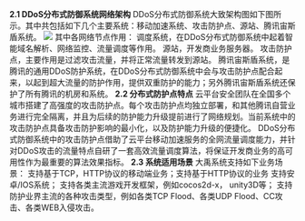 **2.1 DDoS分布式防御系统网络架构**
DDoS分布式防御系统大致架构图如下图所示。其中共包括如下几个主要系统：移动加速系统、攻击防护点、源站、腾讯宙斯盾系统。
![](https://mccdn.qcloud.com/img56c58c1972feb.jpg)
其中各网络节点作用：
调度系统，在DDoS分布式防御系统中起着智能域名解析、网络监控、流量调度等作用。
源站，开发商业务服务器。
攻击防护点，主要作用是过滤攻击流量，并将正常流量转发到源站。
腾讯宙斯盾系统，是腾讯的通用DDoS防护系统，在DDoS分布式防御系统中会与攻击防护点配合起来，以起到超大流量的防护作用，提供双重防护的能力；另外腾讯宙斯盾系统还保护了所有腾讯的机房和系统。
**2.2 分布式防护点特点**
云平台安全团队在全国多个城市搭建了高强度的攻击防护点。每个攻击防护点均独立部署，和其他腾讯自营业务进行完全隔离，并且为后续的防护能力升级提前进行了网络规划。当前系统中的攻击防护点具备攻击防护影响的最小化，以及防护能力升级的便捷化。
DDoS分布式防御系统中的攻击防护点借助了云平台移动加速服务的全网流量调度能力，并针对DDoS攻击的流量特点自研了一套高效流量调度算法，将保证开发商业务的高可用性作为最重要的算法效果指标。
**2.3 系统适用场景**
大禹系统支持如下业务场景：
支持基于TCP，HTTP协议的移动端业务；支持基于HTTP协议的业务
支持安卓/IOS系统；
支持各类主流游戏开发框架，例如cocos2d-x， unity3D等；
支持防护业界主流的各种攻击类型，例如各类TCP Flood、各类UDP Flood、CC攻击、各类WEB入侵攻击。
